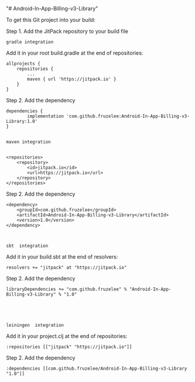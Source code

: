 "# Android-In-App-Billing-v3-Library" 


To get this Git project into your build:

Step 1. Add the JitPack repository to your build file

    gradle integration

Add it in your root build.gradle at the end of repositories:

	allprojects {
		repositories {
			...
			maven { url 'https://jitpack.io' }
		}
	}

Step 2. Add the dependency

	dependencies {
	        implementation 'com.github.fruzelee:Android-In-App-Billing-v3-Library:1.0'
	}


    maven integration
    
    
	<repositories>
		<repository>
		    <id>jitpack.io</id>
		    <url>https://jitpack.io</url>
		</repository>
	</repositories>

Step 2. Add the dependency

	<dependency>
	    <groupId>com.github.fruzelee</groupId>
	    <artifactId>Android-In-App-Billing-v3-Library</artifactId>
	    <version>1.0</version>
	</dependency>



    sbt  integration
    
    

Add it in your build.sbt at the end of resolvers:

 
    resolvers += "jitpack" at "https://jitpack.io"
        
    

Step 2. Add the dependency

	
	libraryDependencies += "com.github.fruzelee" % "Android-In-App-Billing-v3-Library" % "1.0"	


    
    

    leiningen  integration
    
    

Add it in your project.clj at the end of repositories:

 
    :repositories [["jitpack" "https://jitpack.io"]]
        
    

Step 2. Add the dependency

	
	:dependencies [[com.github.fruzelee/Android-In-App-Billing-v3-Library "1.0"]]	


    
    
